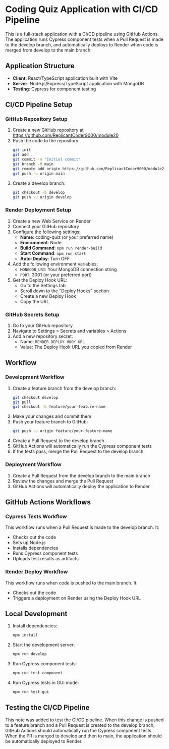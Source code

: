 # Coding Quiz Application with CI/CD Pipeline

This is a full-stack application with a CI/CD pipeline using GitHub Actions. The application runs Cypress component tests when a Pull Request is made to the develop branch, and automatically deploys to Render when code is merged from develop to the main branch.

## Application Structure

- **Client**: React/TypeScript application built with Vite
- **Server**: Node.js/Express/TypeScript application with MongoDB
- **Testing**: Cypress for component testing

## CI/CD Pipeline Setup

### GitHub Repository Setup

1. Create a new GitHub repository at https://github.com/ReplicantCoder9000/module20
2. Push the code to the repository:
   ```bash
   git init
   git add .
   git commit -m "Initial commit"
   git branch -M main
   git remote add origin https://github.com/ReplicantCoder9000/module20.git
   git push -u origin main
   ```
3. Create a develop branch:
   ```bash
   git checkout -b develop
   git push -u origin develop
   ```

### Render Deployment Setup

1. Create a new Web Service on Render
2. Connect your GitHub repository
3. Configure the following settings:
   - **Name**: coding-quiz (or your preferred name)
   - **Environment**: Node
   - **Build Command**: `npm run render-build`
   - **Start Command**: `npm run start`
   - **Auto-Deploy**: Turn OFF
4. Add the following environment variables:
   - `MONGODB_URI`: Your MongoDB connection string
   - `PORT`: 3001 (or your preferred port)
5. Get the Deploy Hook URL:
   - Go to the Settings tab
   - Scroll down to the "Deploy Hooks" section
   - Create a new Deploy Hook
   - Copy the URL

### GitHub Secrets Setup

1. Go to your GitHub repository
2. Navigate to Settings > Secrets and variables > Actions
3. Add a new repository secret:
   - Name: `RENDER_DEPLOY_HOOK_URL`
   - Value: The Deploy Hook URL you copied from Render

## Workflow

### Development Workflow

1. Create a feature branch from the develop branch:
   ```bash
   git checkout develop
   git pull
   git checkout -b feature/your-feature-name
   ```
2. Make your changes and commit them
3. Push your feature branch to GitHub:
   ```bash
   git push -u origin feature/your-feature-name
   ```
4. Create a Pull Request to the develop branch
5. GitHub Actions will automatically run the Cypress component tests
6. If the tests pass, merge the Pull Request to the develop branch

### Deployment Workflow

1. Create a Pull Request from the develop branch to the main branch
2. Review the changes and merge the Pull Request
3. GitHub Actions will automatically deploy the application to Render

## GitHub Actions Workflows

### Cypress Tests Workflow

This workflow runs when a Pull Request is made to the develop branch. It:
- Checks out the code
- Sets up Node.js
- Installs dependencies
- Runs Cypress component tests
- Uploads test results as artifacts

### Render Deploy Workflow

This workflow runs when code is pushed to the main branch. It:
- Checks out the code
- Triggers a deployment on Render using the Deploy Hook URL

## Local Development

1. Install dependencies:
   ```bash
   npm install
   ```
2. Start the development server:
   ```bash
   npm run develop
   ```
3. Run Cypress component tests:
   ```bash
   npm run test-component
   ```
4. Run Cypress tests in GUI mode:
   ```bash
   npm run test-gui
   ```

## Testing the CI/CD Pipeline

This note was added to test the CI/CD pipeline. When this change is pushed to a feature branch and a Pull Request is created to the develop branch, GitHub Actions should automatically run the Cypress component tests. When the PR is merged to develop and then to main, the application should be automatically deployed to Render.